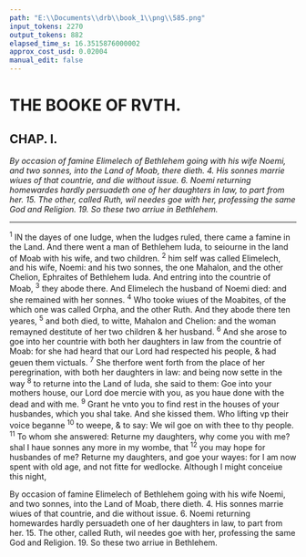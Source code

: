 ```yaml
---
path: "E:\\Documents\\drb\\book_1\\png\\585.png"
input_tokens: 2270
output_tokens: 882
elapsed_time_s: 16.3515876000002
approx_cost_usd: 0.02004
manual_edit: false
---
```

# THE BOOKE OF RVTH.

## CHAP. I.

*By occasion of famine Elimelech of Bethlehem going with his wife Noemi, and two sonnes, into the Land of Moab, there dieth. 4. His sonnes marrie wiues of that countrie, and die without issue. 6. Noemi returning homewardes hardly persuadeth one of her daughters in law, to part from her. 15. The other, called Ruth, wil needes goe with her, professing the same God and Religion. 19. So these two arriue in Bethlehem.*

<hr>

<sup>1</sup> IN the dayes of one Iudge, when the Iudges ruled, there came a famine in the Land. And there went a man of Bethlehem Iuda, to seiourne in the land of Moab with his wife, and two children. <sup>2</sup> him self was called Elimelech, and his wife, Noemi: and his two sonnes, the one Mahalon, and the other Chelion, Ephraites of Bethlehem Iuda. And entring into the countrie of Moab, <sup>3</sup> they abode there. And Elimelech the husband of Noemi died: and she remained with her sonnes. <sup>4</sup> Who tooke wiues of the Moabites, of the which one was called Orpha, and the other Ruth. And they abode there ten yeares, <sup>5</sup> and both died, to witte, Mahalon and Chelion: and the woman remayned destitute of her two children & her husband. <sup>6</sup> And she arose to goe into her countrie with both her daughters in law from the countrie of Moab: for she had heard that our Lord had respected his people, & had geuen them victuals. <sup>7</sup> She therfore went forth from the place of her peregrination, with both her daughters in law: and being now sette in the way <sup>8</sup> to returne into the Land of Iuda, she said to them: Goe into your mothers house, our Lord doe mercie with you, as you haue done with the dead and with me. <sup>9</sup> Grant he vnto you to find rest in the houses of your husbandes, which you shal take. And she kissed them. Who lifting vp their voice beganne <sup>10</sup> to weepe, & to say: We wil goe on with thee to thy people. <sup>11</sup> To whom she answered: Returne my daughters, why come you with me? shal I haue sonnes any more in my wombe, that <sup>12</sup> you may hope for husbandes of me? Returne my daughters, and goe your wayes: for I am now spent with old age, and not fitte for wedlocke. Although I might conceiue this night,

[^1]: Iudges ruled. This historie happened in the dayes of Gedeon. Iosephus li. 5. c. II.

<aside>By occasion of famine Elimelech of Bethlehem going with his wife Noemi, and two sonnes, into the Land of Moab, there dieth. 4. His sonnes marrie wiues of that countrie, and die without issue. 6. Noemi returning homewardes hardly persuadeth one of her daughters in law, to part from her. 15. The other, called Ruth, wil needes goe with her, professing the same God and Religion. 19. So these two arriue in Bethlehem.</aside>